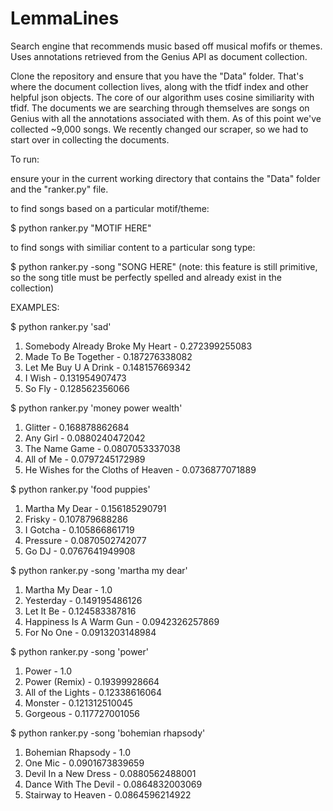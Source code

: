 # LemmaLines
Search engine that recommends music based off musical mofifs or themes. Uses annotations retrieved from the Genius API as document collection.

Clone the repository and ensure that you have the "Data" folder. That's where the document collection lives, along with the tfidf index and other helpful json objects. The core of our algorithm uses cosine similiarity with tfidf. The documents we are searching through themselves are songs on Genius with all the annotations associated with them. As of this point we've collected ~9,000 songs. We recently changed our scraper, so we had to start over in collecting the documents. 

To run:

ensure your in the current working directory that contains the "Data" folder and the "ranker.py" file.

to find songs based on a particular motif/theme:

$ python ranker.py "MOTIF HERE"

to find songs with similiar content to a particular song type:

$ python ranker.py -song "SONG HERE"
(note: this feature is still primitive, so the song title must be perfectly spelled and already exist in the collection)


EXAMPLES:

$ python ranker.py 'sad'
1. Somebody Already Broke My Heart - 0.272399255083
2. Made To Be Together - 0.187276338082
3. Let Me Buy U A Drink - 0.148157669342
4. I Wish - 0.131954907473
5. So Fly - 0.128562356066


$ python ranker.py 'money power wealth' 
1. Glitter - 0.168878862684
2. Any Girl - 0.0880240472042
3. The Name Game - 0.0807053337038
4. All of Me - 0.0797245172989
5. He Wishes for the Cloths of Heaven - 0.0736877071889


$ python ranker.py 'food puppies'
1. Martha My Dear - 0.156185290791
2. Frisky - 0.107879688286
3. I Gotcha - 0.105866861719
4. Pressure - 0.0870502742077
5. Go DJ - 0.0767641949908


$ python ranker.py -song 'martha my dear'
1. Martha My Dear - 1.0
2. Yesterday - 0.149195486126
3. Let It Be - 0.124583387816
4. Happiness Is A Warm Gun - 0.0942326257869
5. For No One - 0.0913203148984


$ python ranker.py -song 'power'
1. Power - 1.0
2. Power (Remix) - 0.19399928664
3. All of the Lights - 0.12338616064
4. Monster - 0.121312510045
5. Gorgeous - 0.117727001056


$ python ranker.py -song 'bohemian rhapsody'
1. Bohemian Rhapsody - 1.0
2. One Mic - 0.0901673839659
3. Devil In a New Dress - 0.0880562488001
4. Dance With The Devil - 0.0864832003069
5. Stairway to Heaven - 0.0864596214922








